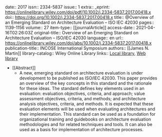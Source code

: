 date:: 2017
issn:: 2334-5837
issue:: 1
extra:: _eprint: https://onlinelibrary.wiley.com/doi/pdf/10.1002/j.2334-5837.2017.00418.x
doi:: https://doi.org/10.1002/j.2334-5837.2017.00418.x
title:: @Overview of an Emerging Standard on Architecture Evaluation – ISO IEC 42030
pages:: 1139-1156
volume:: 27
item-type:: [[journalArticle]]
access-date:: 2021-04-16T02:26:03Z
original-title:: Overview of an Emerging Standard on Architecture Evaluation – ISO/IEC 42030
language:: en
url:: https://onlinelibrary.wiley.com/doi/abs/10.1002/j.2334-5837.2017.00418.x
publication-title:: INCOSE International Symposium
authors:: [[James N. Martin]]
library-catalog:: Wiley Online Library
links:: [Local library](zotero://select/library/items/DZNUNHJX), [Web library](https://www.zotero.org/users/6520516/items/DZNUNHJX)

- [[Abstract]]
	- A new, emerging standard on architecture evaluation is under development to be published as ISO/IEC 42030. This paper provides an overview of the key concepts in this standard and the rationale for these ideas. The standard defines key elements used in an evaluation: evaluation objectives, criteria, and approach; value assessment objectives, criteria, and methods; and architecture analysis objectives, criteria, and methods. It is expected that these evaluation elements will be used when evaluating architectures and their implementation. This standard can be used as a foundation for organizational training and guidebooks on architecture evaluation methodologies and for related techniques and tools. It can also be used as a basis for implementation of architecture processes.